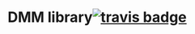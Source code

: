 # DMM library[![travis badge][travis-badge]][travis-link]

[travis-badge]: https://travis-ci.org/syohex/dmm.svg
[travis-link]: https://travis-ci.org/syohex/dmm

